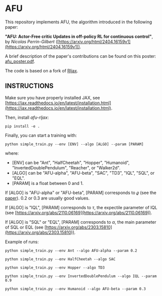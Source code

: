 # AFU

This repository implements AFU, the algorithm introduced in the following paper:

**"AFU: Actor-Free critic Updates in off-policy RL for continuous control"**, by *Nicolas Perrin-Gilbert*
([https://arxiv.org/html/2404.16159v1](https://arxiv.org/html/2404.16159v1)).

A brief description of the paper's contributions can be found on this poster: [afu_poster.pdf](https://github.com/perrin-isir/afu/blob/main/afu_poster.pdf).

The code is based on a fork of [Rljax](https://github.com/toshikwa/rljax).

## INSTRUCTIONS

Make sure you have properly installed JAX, see [https://jax.readthedocs.io/en/latest/installation.html](https://jax.readthedocs.io/en/latest/installation.html).

Then, install *afu-rljax*:

    pip install -e .

Finally, you can start a training with:

    python simple_train.py --env [ENV] --algo [ALGO] --param [PARAM]

where:

* \[ENV\] can be "Ant", "HalfCheetah", "Hopper", "Humanoid", "InvertedDoublePendulum", "Reacher", or "Walker2d".
* \[ALGO\] can be "AFU-alpha", "AFU-beta", "SAC", "TD3", "IQL", "SQL", or "EQL".
* \[PARAM\] is a float between 0 and 1.

If \[ALGO\] is "AFU-alpha" or "AFU-beta", \[PARAM\] corresponds to $\varrho$ (see the [paper](https://arxiv.org/html/2404.16159v1)). 0.2 or 0.3 are usually good values.

If \[ALGO\] is "IQL", \[PARAM\] corresponds to $\tau$, the expectile parameter of IQL (see [https://arxiv.org/abs/2110.06169](https://arxiv.org/abs/2110.06169)).

If \[ALGO\] is "SQL" or "EQL", \[PARAM\] corresponds to $\alpha$, the main parameter of SQL or EQL (see [https://arxiv.org/abs/2303.15810](https://arxiv.org/abs/2303.15810)).

Example of runs:

    python simple_train.py --env Ant --algo AFU-alpha --param 0.2

    python simple_train.py --env HalfCheetah --algo SAC
    
    python simple_train.py --env Hopper --algo TD3

    python simple_train.py --env InvertedDoublePendulum --algo IQL --param 0.9

    python simple_train.py --env Humanoid --algo AFU-beta --param 0.3
